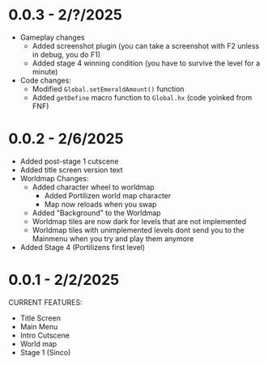 # 0.0.3 - 2/?/2025
- Gameplay changes
    - Added screenshot plugin (you can take a screenshot with F2 unless in debug, you do F1)
    - Added stage 4 winning condition (you have to survive the level for a minute)
- Code changes:
    - Modified `Global.setEmeraldAmount()` function
    - Added `getDefine` macro function to `Global.hx` (code yoinked from FNF)

# 0.0.2 - 2/6/2025
- Added post-stage 1 cutscene
- Added title screen version text
- Worldmap Changes:
    - Added character wheel to worldmap
        - Added Portilizen world map character
        - Map now reloads when you swap
    - Added "Background" to the Worldmap
    - Worldmap tiles are now dark for levels that are not implemented
    - Worldmap tiles with unimplemented levels dont send you to the Mainmenu when you try and play them anymore
- Added Stage 4 (Portilizens first level)

# 0.0.1 - 2/2/2025
CURRENT FEATURES:
- Title Screen
- Main Menu
- Intro Cutscene
- World map
- Stage 1 (Sinco)